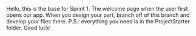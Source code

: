 Hello, this is the base for Sprint 1. The welcome page when the user first opens our app. When you design your part, branch off of this branch and develop your files there. P.S.: everything you need is in the ProjectStarter folder. Good luck!
